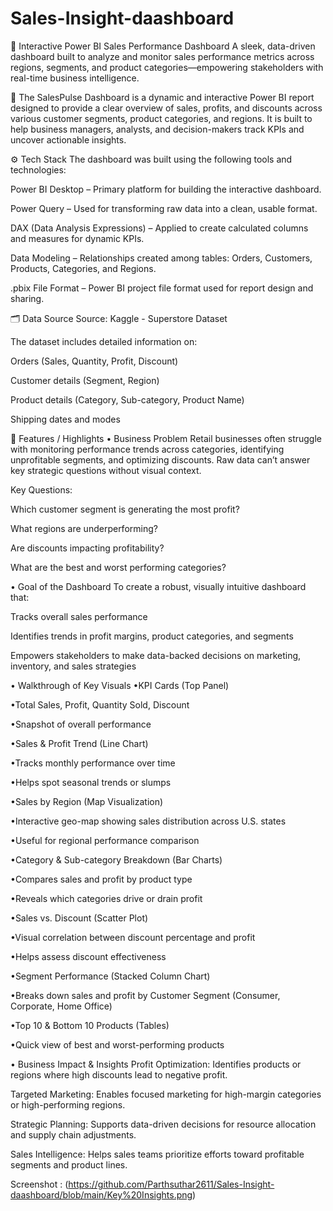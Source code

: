 # Sales-Insight-daashboard
🚀 Interactive Power BI Sales Performance Dashboard
A sleek, data-driven dashboard built to analyze and monitor sales performance metrics across regions, segments, and product categories—empowering stakeholders with real-time business intelligence.

🎯 The SalesPulse Dashboard is a dynamic and interactive Power BI report designed to provide a clear overview of sales, profits, and discounts across various customer segments, product categories, and regions. It is built to help business managers, analysts, and decision-makers track KPIs and uncover actionable insights.

⚙️ Tech Stack
The dashboard was built using the following tools and technologies:

Power BI Desktop – Primary platform for building the interactive dashboard.

Power Query – Used for transforming raw data into a clean, usable format.

DAX (Data Analysis Expressions) – Applied to create calculated columns and measures for dynamic KPIs.

Data Modeling – Relationships created among tables: Orders, Customers, Products, Categories, and Regions.

.pbix File Format – Power BI project file format used for report design and sharing.

🗂️ Data Source
Source: Kaggle - Superstore Dataset

The dataset includes detailed information on:

Orders (Sales, Quantity, Profit, Discount)

Customer details (Segment, Region)

Product details (Category, Sub-category, Product Name)

Shipping dates and modes

🌟 Features / Highlights
• Business Problem
Retail businesses often struggle with monitoring performance trends across categories, identifying unprofitable segments, and optimizing discounts. Raw data can’t answer key strategic questions without visual context.

Key Questions:

Which customer segment is generating the most profit?

What regions are underperforming?

Are discounts impacting profitability?

What are the best and worst performing categories?

• Goal of the Dashboard
To create a robust, visually intuitive dashboard that:

Tracks overall sales performance

Identifies trends in profit margins, product categories, and segments

Empowers stakeholders to make data-backed decisions on marketing, inventory, and sales strategies

• Walkthrough of Key Visuals
 •KPI Cards (Top Panel)

 •Total Sales, Profit, Quantity Sold, Discount

 •Snapshot of overall performance

 •Sales & Profit Trend (Line Chart)

 •Tracks monthly performance over time

 •Helps spot seasonal trends or slumps

 •Sales by Region (Map Visualization)

 •Interactive geo-map showing sales distribution across U.S. states

 •Useful for regional performance comparison

 •Category & Sub-category Breakdown (Bar Charts)

 •Compares sales and profit by product type

 •Reveals which categories drive or drain profit

 •Sales vs. Discount (Scatter Plot)

 •Visual correlation between discount percentage and profit

 •Helps assess discount effectiveness

 •Segment Performance (Stacked Column Chart)

 •Breaks down sales and profit by Customer Segment (Consumer, Corporate, Home Office)

 •Top 10 & Bottom 10 Products (Tables)

 •Quick view of best and worst-performing products

• Business Impact & Insights
Profit Optimization: Identifies products or regions where high discounts lead to negative profit.

Targeted Marketing: Enables focused marketing for high-margin categories or high-performing regions.

Strategic Planning: Supports data-driven decisions for resource allocation and supply chain adjustments.

Sales Intelligence: Helps sales teams prioritize efforts toward profitable segments and product lines.

Screenshot :
(https://github.com/Parthsuthar2611/Sales-Insight-daashboard/blob/main/Key%20Insights.png)

